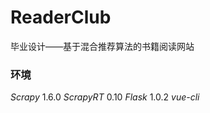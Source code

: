# ReaderClub
毕业设计——基于混合推荐算法的书籍阅读网站

### 环境
*Scrapy*  1.6.0
*ScrapyRT*  0.10
*Flask*  1.0.2
*vue-cli*
